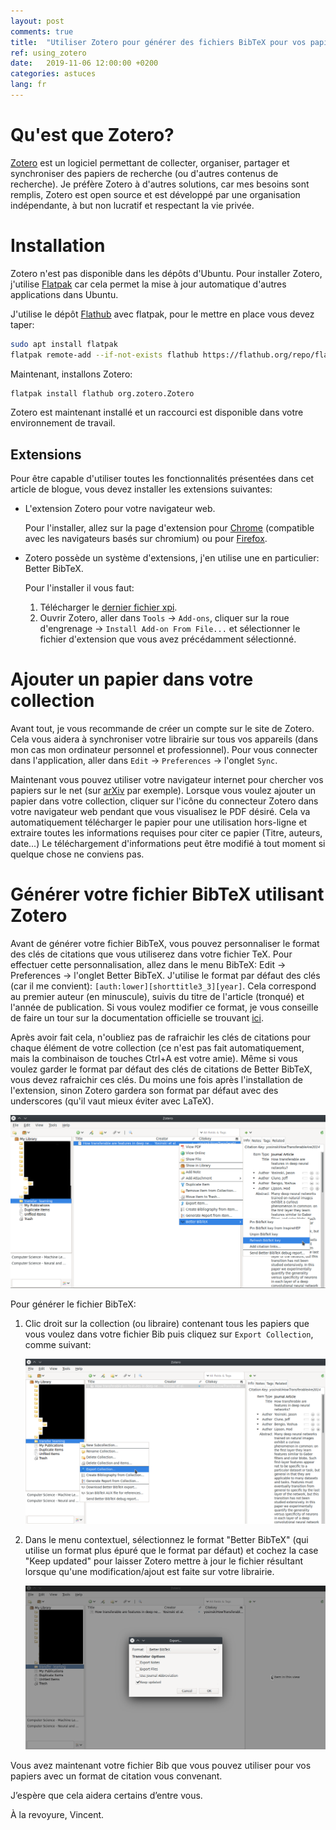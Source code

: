 ```yaml
---
layout: post
comments: true
title:  "Utiliser Zotero pour générer des fichiers BibTeX pour vos papiers"
ref: using_zotero
date:   2019-11-06 12:00:00 +0200
categories: astuces
lang: fr
---
```


# Qu'est que Zotero?

[Zotero](https://www.zotero.org/) est un logiciel permettant de collecter, organiser, partager et synchroniser des papiers de recherche (ou d'autres contenus de recherche).
Je préfère Zotero à d'autres solutions, car mes besoins sont remplis, Zotero est open source et est développé par une organisation indépendante, à but non lucratif et respectant la vie privée.

# Installation

Zotero n'est pas disponible dans les dépôts d'Ubuntu.
Pour installer Zotero, j'utilise [Flatpak](https://www.flatpak.org/) car cela permet la mise à jour automatique d'autres applications dans Ubuntu.

J'utilise le dépôt [Flathub](https://flathub.org/) avec flatpak, pour le mettre en place vous devez taper:

```bash
sudo apt install flatpak
flatpak remote-add --if-not-exists flathub https://flathub.org/repo/flathub.flatpakrepo
```

Maintenant, installons Zotero:
```bash
flatpak install flathub org.zotero.Zotero
```

Zotero est maintenant installé et un raccourci est disponible dans votre environnement de travail.

## Extensions

Pour être capable d'utiliser toutes les fonctionnalités présentées dans cet article de blogue, vous devez installer les extensions suivantes:

* L'extension Zotero pour votre navigateur web.

  Pour l'installer, allez sur la page d'extension pour [Chrome](https://chrome.google.com/webstore/detail/ekhagklcjbdpajgpjgmbionohlpdbjgc) (compatible avec les navigateurs basés sur chromium) ou pour [Firefox](https://www.zotero.org/download/connectors).

* Zotero possède un système d'extensions, j'en utilise une en particulier: Better BibTeX. 

  Pour l'installer il vous faut:
  1. Télécharger le [dernier fichier xpi](https://github.com/retorquere/zotero-better-bibtex/releases/latest).
  2. Ouvrir Zotero, aller dans `Tools` -> `Add-ons`, cliquer sur la roue d'engrenage -> `Install Add-on From File...` et sélectionner le fichier d'extension que vous avez précédamment sélectionné.

# Ajouter un papier dans votre collection

Avant tout, je vous recommande de créer un compte sur le site de Zotero.
Cela vous aidera à synchroniser votre librairie sur tous vos appareils (dans mon cas mon ordinateur personnel et professionnel).
Pour vous connecter dans l'application, aller dans `Edit` -> `Preferences` -> l'onglet `Sync`. 

Maintenant vous pouvez utiliser votre navigateur internet pour chercher vos papiers sur le net (sur [arXiv](https://arxiv.org/) par exemple).
Lorsque vous voulez ajouter un papier dans votre collection, cliquer sur l'icône du connecteur Zotero dans votre navigateur web pendant que vous visualisez le PDF désiré.
Cela va automatiquement télécharger le papier pour une utilisation hors-ligne et extraire toutes les informations requises pour citer ce papier (Titre, auteurs, date...)
Le téléchargement d'informations peut être modifié à tout moment si quelque chose ne conviens pas. 

# Générer votre fichier BibTeX utilisant Zotero

Avant de générer votre fichier BibTeX, vous pouvez personnaliser le format des clés de citations que vous utiliserez dans votre fichier TeX.
Pour effectuer cette personnalisation, allez dans le menu BibTeX: Edit -> Preferences -> l'onglet Better BibTeX.
J'utilise le format par défaut des clés (car il me convient): `[auth:lower][shorttitle3_3][year]`.
Cela correspond au premier auteur (en minuscule), suivis du titre de l'article (tronqué) et l'année de publication.
Si vous voulez modifier ce format, je vous conseille de faire un tour sur la documentation officielle se trouvant [ici](https://retorque.re/zotero-better-bibtex/citing/).

Après avoir fait cela, n'oubliez pas de rafraichir les clés de citations pour chaque élément de votre collection (ce n'est pas fait automatiquement, mais la combinaison de touches Ctrl+A est votre amie).
Même si vous voulez garder le format par défaut des clés de citations de Better BibTeX, vous devez rafraichir ces clés.
Du moins une fois après l'installation de l'extension, sinon Zotero gardera son format par défaut avec des underscores (qu'il vaut mieux éviter avec LaTeX).

![rafraichir les clés](/assets/images/zotero/refresh_key.png)

Pour générer le fichier BibTeX:

1. Clic droit sur la collection (ou libraire) contenant tous les papiers que vous voulez dans votre fichier Bib puis cliquez sur `Export Collection`, comme suivant:

   ![exporter un fichier BibTeX 1/2](/assets/images/zotero/export_bibtex_1.png)

2. Dans le menu contextuel, sélectionnez le format "Better BibTeX" (qui utilise un format plus épuré que le format par défaut) et cochez la case "Keep updated" pour laisser Zotero mettre à jour le fichier résultant lorsque qu'une modification/ajout est faite sur votre librairie.

   ![exporter un fichier BibTeX 2/2](/assets/images/zotero/export_bibtex_2.png)

Vous avez maintenant votre fichier Bib que vous pouvez utiliser pour vos papiers avec un format de citation vous convenant.

J’espère que cela aidera certains d’entre vous.

À la revoyure, Vincent.
